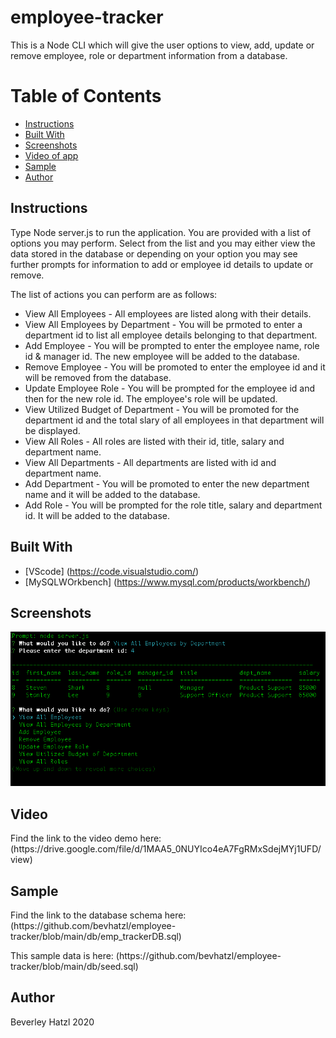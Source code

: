 # employee-tracker
This is a Node CLI which will give the user options to view, add, update or remove employee, role or department information from a database.

# Table of Contents
* [Instructions](#instructions)
* [Built With](#built-with)
* [Screenshots](#screenshots)
* [Video of app](#video)
* [Sample](#sample)
* [Author](#author)

## Instructions
<p>Type Node server.js to run the application. You are provided with a list of options you may perform. Select from the list and you may either view the data stored in the database or depending on your option you may see further prompts for information to add or employee id details to update or remove.</p>
<p>The list of actions you can perform are as follows:</p>
<ul>
    <li>View All Employees - All employees are listed along with their details.</li>
    <li>View All Employees by Department - You will be prmoted to enter a department id to list all employee details belonging to that department.</li>
    <li>Add Employee - You will be prompted to enter the employee name, role id & manager id. The new employee will be added to the database.</li>
    <li>Remove Employee - You will be promoted to enter the employee id and it will be removed from the database.</li>
    <li>Update Employee Role - You will be prompted for the employee id and then for the new role id. The employee's role will be updated.</li>
    <li>View Utilized Budget of Department - You will be promoted for the department id and the total slary of all employees in that department will be displayed.</li>
    <li>View All Roles - All roles are listed with their id, title, salary and department name.</li>
    <li>View All Departments - All departments are listed with id and department name.</li>
    <li>Add Department - You will be promoted to enter the new department name and it will be added to the database.</li>
    <li>Add Role - You will be prompted for the role title, salary and department id. It will be added to the database.</li>
</ul>

## Built With

* [VScode] (https://code.visualstudio.com/) 
* [MySQLWOrkbench] (https://www.mysql.com/products/workbench/)

## Screenshots

![Screenshot of CLI prompt showing displayed data](/media/image1.png)

## Video
<p>Find the link to the video demo here: (https://drive.google.com/file/d/1MAA5_0NUYIco4eA7FgRMxSdejMYj1UFD/view)</p>

## Sample
<p>Find the link to the database schema here: (https://github.com/bevhatzl/employee-tracker/blob/main/db/emp_trackerDB.sql) </p>
<p>This sample data is here: (https://github.com/bevhatzl/employee-tracker/blob/main/db/seed.sql)</p>

## Author
Beverley Hatzl 2020